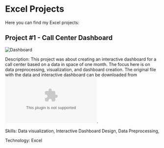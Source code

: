 # Excel Projects

Here you can find my Excel projects:

## Project #1 - Call Center Dashboard

![Dashboard](https://github.com/nikoyr/business_analyst_portfolio/assets/156331272/7ae41229-c440-47a5-8d42-d412080b86ec)

Description: This project was about creating an interactive dashboard for a call center based on a data in space of one month. The focus here is on data preprocessing, visualization, and dashboard creation. The original file with the data and interactive dashboard can be downloaded from ![here](https://github.com/nikoyr/business_analyst_portfolio/blob/main/Excel/CallCenter_Dashboard_October2020.xlsx).

Skills: Data visualization, Interactive Dashboard Design, Data Preprocessing,  

Technology: Excel
